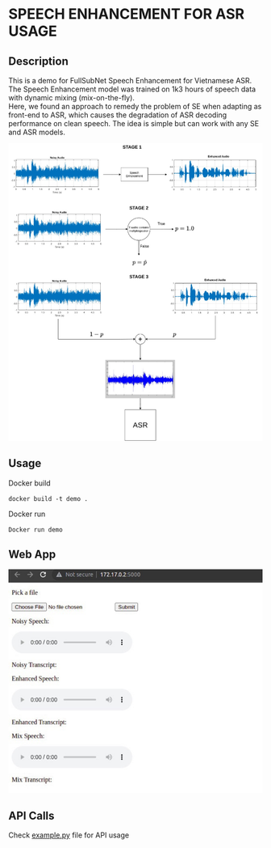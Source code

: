 # SPEECH ENHANCEMENT FOR ASR USAGE
## Description

This is a demo for FullSubNet Speech Enhancement for Vietnamese ASR. The Speech Enhancement model was trained on 1k3 hours of speech data with dynamic mixing (mix-on-the-fly). </br>
Here, we found an approach to remedy the problem of SE when adapting as front-end to ASR, which causes the degradation of ASR decoding performance on clean speech. The idea is simple but can work with any SE and ASR models. 

![alt text](images/flow.jpg)

## Usage

Docker build
```
docker build -t demo .
```
Docker run
```
Docker run demo
```
## Web App

![alt text](images/web_interface.jpg)

## API Calls

Check [example.py](examples.py) file for API usage
